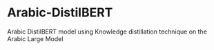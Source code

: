 # Arabic-DistilBERT
Arabic DistilBERT model using Knowledge distillation technique on the Arabic Large Model
